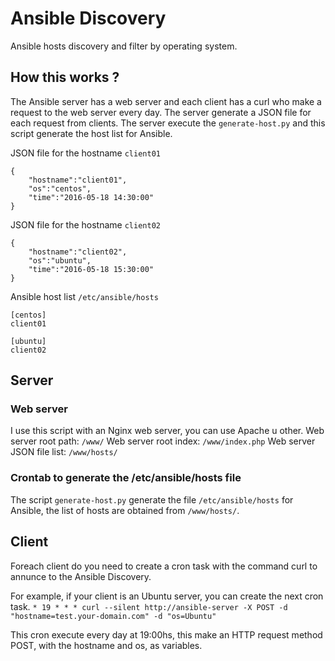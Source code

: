 # Ansible Discovery
Ansible hosts discovery and filter by operating system.

## How this works ?
The Ansible server has a web server and each client has a curl who make a request to the web server every day.
The server generate a JSON file for each request from clients. The server execute the `generate-host.py` and this script generate the host list for Ansible.

JSON file for the hostname `client01`
```
{
    "hostname":"client01",
    "os":"centos",
    "time":"2016-05-18 14:30:00"
}
```

JSON file for the hostname `client02`
```
{
    "hostname":"client02",
    "os":"ubuntu",
    "time":"2016-05-18 15:30:00"
}
```

Ansible host list `/etc/ansible/hosts`
```
[centos]
client01

[ubuntu]
client02
```

## Server

### Web server
I use this script with an Nginx web server, you can use Apache u other.
Web server root path: `/www/`
Web server root index: `/www/index.php`
Web server JSON file list: `/www/hosts/`

### Crontab to generate the /etc/ansible/hosts file
The script `generate-host.py` generate the file `/etc/ansible/hosts` for Ansible, the list of hosts are obtained from `/www/hosts/`.

## Client
Foreach client do you need to create a cron task with the command curl to annunce to the Ansible Discovery.

For example, if your client is an Ubuntu server, you can create the next cron task.
`* 19 * * * curl --silent http://ansible-server -X POST -d "hostname=test.your-domain.com" -d "os=Ubuntu"`

This cron execute every day at 19:00hs, this make an HTTP request method POST, with the hostname and os, as variables.
